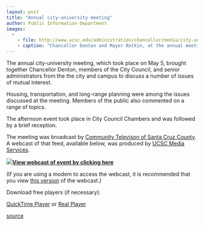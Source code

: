 ```yaml
---
layout: post
title: "Annual city-university meeting"
author: Public Information Department
images:
  -
    - file: http://www.ucsc.edu/administration/chancellor/media/city-univ-meeting_05-05-05.jpg
    - caption: "Chancellor Denton and Mayor Rotkin, at the annual meeting Photo: Bill Lovejoy"
---
```


The annual city-university meeting, which took place on May 5, brought together Chancellor Denton, members of the City Council, and senior administrators from the the city and campus to discuss a number of issues of mutual interest.

Housing, transportation, and long-range planning were among the issues discussed at the meeting. Members of the public also commented on a range of topics.

The afternoon event took place in City Council Chambers and was followed by a brief reception.

The meeting was broadcast by [Community Televison of Santa Cruz County][1]. A webcast of that feed, available below, was produced by [UCSC Media Services][2].

![][3][**View webcast of event by clicking here**][4]

(If you are using a modem to access the webcast, it is recommended that you view [this version][5] of the webcast.)

Download free players (if necessary):

[QuickTime Player][6] or [Real Player][7]

[1]: http://www.communitytv.org/
[2]: http://media.ucsc.edu/
[3]: http://chancellor.ucsc.edu/images/bluedot2.gif
[4]: http://www.ucsc.edu/news_events/press/video/download/city-univ_05-05-05.mov
[5]: http://www.ucsc.edu/news_events/press/video/download/city-univ_modem_05-05-05.mov
[6]: http://www.apple.com/quicktime/download/
[7]: http://www.real.com/freeplayer/?rppr=rnwk

[source](http://www1.ucsc.edu/currents/04-05/05-09/meeting.asp "Permalink to meeting")
